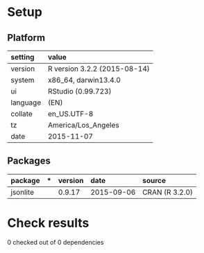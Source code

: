 # Setup

## Platform

|setting  |value                        |
|:--------|:----------------------------|
|version  |R version 3.2.2 (2015-08-14) |
|system   |x86_64, darwin13.4.0         |
|ui       |RStudio (0.99.723)           |
|language |(EN)                         |
|collate  |en_US.UTF-8                  |
|tz       |America/Los_Angeles          |
|date     |2015-11-07                   |

## Packages

|package  |*  |version |date       |source         |
|:--------|:--|:-------|:----------|:--------------|
|jsonlite |   |0.9.17  |2015-09-06 |CRAN (R 3.2.0) |

# Check results
0 checked out of 0 dependencies 


